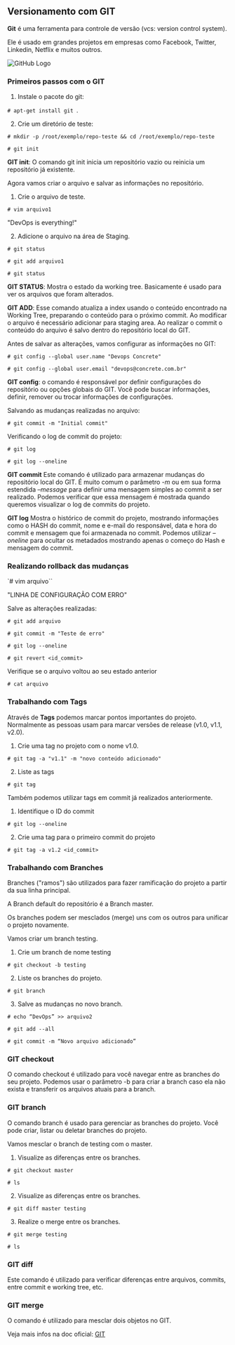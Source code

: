 ## Versionamento com GIT

**Git** é uma ferramenta para controle de versão (vcs: version control system).

Ele é usado em grandes projetos em empresas como Facebook, Twitter, Linkedin, Netflix e muitos outros.

![GitHub Logo](/Users/gesianesilva/Downloads/Git-Logo-2Color.png)

### Primeiros passos com o GIT

1. Instale o pacote do git:

`# apt-get install git `.

2. Crie um diretório de teste:

`# mkdir -p /root/exemplo/repo-teste && cd /root/exemplo/repo-teste `

`# git init `

**GIT init**: O comando git init inicia um repositório vazio ou reinicia um repositório já existente.

Agora vamos criar o arquivo e salvar as informações no repositório.

1. Crie o arquivo de teste.

`# vim arquivo1 `

"DevOps is everything!"

2. Adicione o arquivo na área de Staging.

`# git status `

`# git add arquivo1`

`# git status`

**GIT STATUS**:  Mostra o estado da working tree. Basicamente é usado para ver os arquivos que foram alterados. 

**GIT ADD**: Esse comando atualiza a index usando o conteúdo encontrado na Working Tree, preparando o conteúdo para o próximo commit. Ao modificar o arquivo é necessário adicionar para staging area. Ao realizar o commit o conteúdo do arquivo é salvo dentro do repositório local do GIT.

Antes de salvar as alterações, vamos configurar as informações no GIT:

`# git config --global user.name "Devops Concrete"`

`# git config --global user.email "devops@concrete.com.br"`

**GIT config**: o comando é responsável por definir configurações do repositório ou opções globais do GIT. Você pode buscar informações, definir, remover ou trocar informações de configurações.

Salvando as mudanças realizadas no arquivo:

`# git commit -m "Initial commit"`

Verificando o log de commit do projeto:

`# git log `

`# git log --oneline`

**GIT commit**
Este comando é utilizado para armazenar mudanças do repositório local do GIT. É muito comum o parâmetro *-m* ou em sua forma estendida *–message* para definir uma mensagem simples ao commit a ser realizado. Podemos verificar que essa mensagem é mostrada quando queremos visualizar o log de commits do projeto.


**GIT log**
Mostra o histórico de commit do projeto, mostrando informações como o HASH do commit, nome e e-mail do responsável, data e hora do commit e mensagem que foi armazenada no commit. Podemos utilizar *–oneline* para ocultar os metadados mostrando apenas o começo do Hash e mensagem do commit.


### Realizando rollback das mudanças

`# vim arquivo``

"LINHA DE CONFIGURAÇÃO COM ERRO"

Salve as alterações realizadas:

`# git add arquivo`

`# git commit -m "Teste de erro"`

`# git log --oneline`

`# git revert <id_commit>`

Verifique se o arquivo voltou ao seu estado anterior

`# cat arquivo`

### Trabalhando com Tags

Através de **Tags** podemos marcar pontos importantes do projeto. Normalmente as pessoas usam para marcar versões de release (v1.0, v1.1, v2.0).

1. Crie uma tag no projeto com o nome v1.0.

`# git tag -a "v1.1" -m "novo conteúdo adicionado"`

2. Liste as tags 

`# git tag`

Também podemos utilizar tags em commit já realizados anteriormente.

1. Identifique o ID do commit

`# git log --oneline`

2. Crie uma tag para o primeiro commit do projeto

`# git tag -a v1.2 <id_commit>` 

### Trabalhando com Branches

Branches ("ramos") são utilizados para fazer ramificação do projeto a partir da sua linha principal.

A Branch default do repositório é a Branch master.

Os branches podem ser mesclados (merge) uns com os outros para unificar o projeto novamente.

Vamos criar um branch testing.

1. Crie um branch de nome testing

`# git checkout ­-b testing`


2. Liste os branches do projeto.

`# git branch`


3. Salve as mudanças no novo branch.

`# echo “DevOps” >> arquivo2`

`# git add ­­--all`

`# git commit ­-m “Novo arquivo adicionado”`

### GIT checkout

O comando checkout é utilizado para você navegar entre as branches do seu projeto. Podemos usar o parãmetro -b para criar a branch caso ela não exista e transferir os arquivos atuais para a branch.

### GIT branch

O comando branch é usado para gerenciar as branches do projeto. Você pode criar, listar ou deletar branches do projeto.

Vamos mesclar o branch de testing com o master.

1. Visualize as diferenças entre os branches.

`# git checkout master`

`# ls`

2. Visualize as diferenças entre os branches.

`# git diff master testing`

3. Realize o merge entre os branches.

`# git merge testing`

`# ls`

### GIT diff

Este comando é utilizado para verificar diferenças entre arquivos, commits, entre commit e working tree, etc.

### GIT merge

O comando é utilizado para mesclar dois objetos no GIT. 

Veja mais infos na doc oficial: [GIT](https://git-scm.com/)




